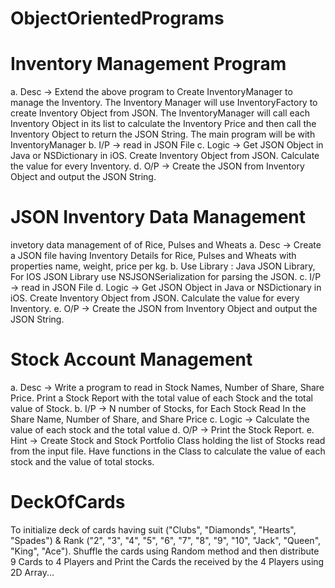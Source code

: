 # ObjectOrientedPrograms

# Inventory Management Program 
a. Desc -> Extend the above program to Create InventoryManager to manage the Inventory. The Inventory Manager will use InventoryFactory to create Inventory Object from JSON. The InventoryManager will call each Inventory Object in its list to calculate the Inventory Price and then call the Inventory Object to return the JSON String. The main program will be with InventoryManager b. I/P -> read in JSON File c. Logic -> Get JSON Object in Java or NSDictionary in iOS. Create Inventory Object from JSON. Calculate the value for every Inventory. d. O/P -> Create the JSON from Inventory Object and output the JSON String.

# JSON Inventory Data Management
invetory data management of of Rice, Pulses and Wheats a. Desc -> Create a JSON file having Inventory Details for Rice, Pulses and Wheats with properties name, weight, price per kg. b. Use Library : Java JSON Library, For IOS JSON Library use NSJSONSerialization for parsing the JSON. c. I/P -> read in JSON File d. Logic -> Get JSON Object in Java or NSDictionary in iOS. Create Inventory Object from JSON. Calculate the value for every Inventory. e. O/P -> Create the JSON from Inventory Object and output the JSON String.

# Stock Account Management
a. Desc -> Write a program to read in Stock Names, Number of Share, Share Price.
Print a Stock Report with the total value of each Stock and the total value of
Stock.
b. I/P -> N number of Stocks, for Each Stock Read In the Share Name, Number of
Share, and Share Price
c. Logic -> Calculate the value of each stock and the total value
d. O/P -> Print the Stock Report.
e. Hint -> Create Stock and Stock Portfolio Class holding the list of Stocks read
from the input file. Have functions in the Class to calculate the value of each
stock and the value of total stocks.

# DeckOfCards
To initialize deck of cards having suit ("Clubs",
"Diamonds", "Hearts", "Spades") & Rank ("2", "3", "4", "5", "6", "7", "8", "9", "10",
"Jack", "Queen", "King", "Ace"). Shuffle the cards using Random method and then
distribute 9 Cards to 4 Players and Print the Cards the received by the 4 Players
using 2D Array...

